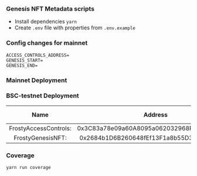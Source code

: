 ### Genesis NFT Metadata scripts

* Install dependencies `yarn`
* Create `.env` file with properties from `.env.example` 

### Config changes for mainnet

```
ACCESS_CONTROLS_ADDRESS=
GENESIS_START=
GENESIS_END=
```

### Mainnet Deployment

### BSC-testnet Deployment

| Name | Address | Testnet Link |
| :--: | :-----: | :--------: |
| FrostyAccessControls: |  0x3C83a78e09a60A8095a062032968FDab845e0105 | <a href="https://testnet.bscscan.com/address/0x3C83a78e09a60A8095a062032968FDab845e0105"><img src="https://bscscan.com/images/logo-bscscan.svg?v=0.0.3"></img></a> |
| FrostyGenesisNFT:     |  0x2684b1D6B260648fEf13F1a8b55D311a4bdF32f2 | <a href="https://bscscan.com/address/0x2684b1D6B260648fEf13F1a8b55D311a4bdF32f2"><img src="https://bscscan.com/images/logo-bscscan.svg?v=0.0.3"></img></a> |


### Coverage

```
yarn run coverage
```

